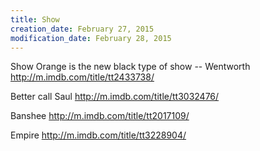 ```yaml
---
title: Show
creation_date: February 27, 2015
modification_date: February 28, 2015
---
```



Show
Orange is the new black type of show
-- Wentworth
http://m.imdb.com/title/tt2433738/

Better call Saul
http://m.imdb.com/title/tt3032476/

Banshee
http://m.imdb.com/title/tt2017109/

Empire
http://m.imdb.com/title/tt3228904/

